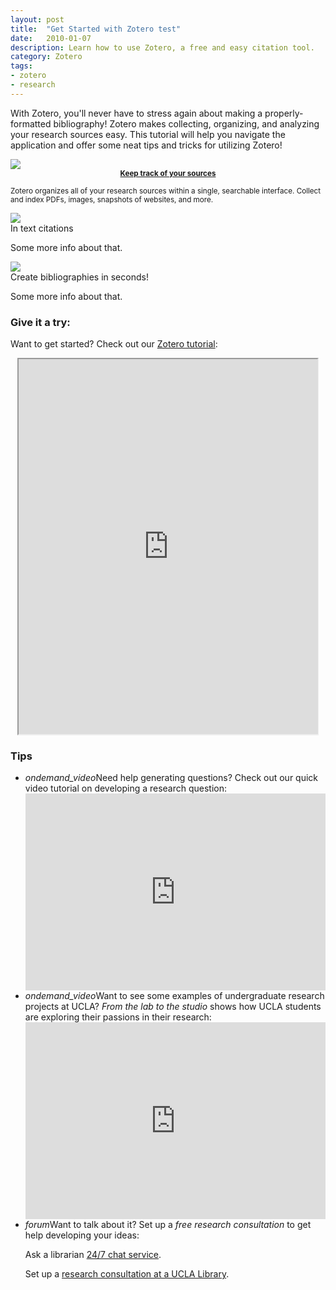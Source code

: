 ```yaml
---
layout: post
title:  "Get Started with Zotero test"
date:   2010-01-07
description: Learn how to use Zotero, a free and easy citation tool. 
category: Zotero
tags:
- zotero
- research 
---
```


<p class="intro">With Zotero, you'll never have to stress again about making a properly-formatted bibliography! Zotero makes collecting, organizing, and analyzing your research sources easy. This tutorial will help you navigate the application and offer some neat tips and tricks for utilizing Zotero!</p>

<!-- Maybe here in the "diagram" space we can put 3 cool things you can do with Zotero with just text and images? -->

  <div class="row">
    <div class="col s12 m4">
      <div class="card small">
        <div class="card-image">
          <img src="http://lorempixel.com/400/300/nature/1">
        </div>
        <div class="card-content">
        <span class="card-title"><center><small><b><u>Keep track of your sources</u></b></small></center></span>
        <p><small>Zotero organizes all of your research sources within a single, searchable interface. Collect and index PDFs, images, snapshots of websites, and more.</small></p>
        </div>
      </div>
    </div>
    <div class="col s12 m4">
      <div class="card small">
        <div class="card-image">
          <img src="http://lorempixel.com/400/300/nature/2">
        </div>
        <div class="card-content">
          <span class="card-title">In text citations</span>
          <p>Some more info about that.</p>
        </div>
      </div>
    </div>
    <div class="col s12 m4">
      <div class="card small">
        <div class="card-image">
          <img src="http://lorempixel.com/400/300/nature/3">
        </div>
        <div class="card-content">
          <span class="card-title">Create bibliographies in seconds!</span>
          <p>Some more info about that.</p>
        </div>
      </div>
    </div>
  </div>
            
### Give it a try:

<p class="flow-text">Want to get started? Check out our <a href="http://uclalibrary.github.io/slides/tutorial-zotero-intro.html#/" target="_blank">Zotero tutorial</a>:</p>

<center>
  <iframe class="embedbox" src="https://uclalibrary.github.io/slides/tutorial-zotero-intro.html" width="95%" height="600px"></iframe>
</center>

### Tips
<!--- wondering what we should do for this? Maybe point to other resources? e.g., the Zotero research guide: http://guides.library.ucla.edu/zotero -->

<ul class="collapsible" data-collapsible="expandable">
    <li>
      <div class="collapsible-header"><i class="material-icons">ondemand_video</i>Need help generating questions? Check out our quick video tutorial on developing a research question:</div>
      <div class="collapsible-body"><iframe width="100%" height="315" src="https://www.youtube.com/embed/jj-F6YVtsxI?list=PLV8eqWoGXke5D5bmwscUhow1RJKWZmMRZ" frameborder="0" allowfullscreen></iframe></div>
    </li>
    <li>
      <div class="collapsible-header"><i class="material-icons">ondemand_video</i>Want to see some examples of undergraduate research projects at UCLA? <em>From the lab to the studio</em> shows how UCLA students are exploring their passions in their research:</div>
      <div class="collapsible-body"><iframe width="100%" height="315" src="https://www.youtube.com/embed/ZEoosFwqi-Q?list=PLV8eqWoGXke5D5bmwscUhow1RJKWZmMRZ" frameborder="0" allowfullscreen></iframe></div>
    </li>
    <li>
      <div class="collapsible-header"><i class="material-icons">forum</i>Want to talk about it? Set up a <em>free research consultation</em> to get help developing your ideas:</div>
      <div class="collapsible-body">
        <p>Ask a librarian <a href="http://library.ucla.edu/questions" target="_blank">24/7 chat service</a>.</p>
          <p>Set up a <a href="http://library.ucla.edu/questions" target="_blank">research consultation at a UCLA Library</a>.</p>
      </div>
    </li>
  </ul>
